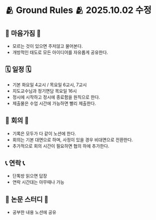 # 🫂 Ground Rules 🫂 2025.10.02 수정

## 🥰 마음가짐 🥰
*  모르는 것이 있으면 주저않고 물어본다. 
*  개방적인 태도로 모든 아이디어를 자유롭게 공유한다.

## 🗓️ 일정 🗓️
* 기본 화요일 4교시 / 목요일 6교시, 7교시
* 지도교수님과 정기면담 목요일 16시
* 정시에 시작하고 정시에 종료함을 원칙으로 한다.
* 제출물은 수업 시간에 가능하면 빨리 제출한다.

## 📜 회의 📜
* 기록은 모두가 다 같이 노션에 한다.
* 회의는 기본 대면으로 하며, 사정이 있을 경우 비대면으로 전환한다.
* 추가적으로 회의 시간이 필요하면 협의 하에 추가한다.

## 📞 연락 📞
*  단톡방 읽으면 답장
*  연락 시간대는 아무때나 가능

## 📌 논문 스터디 📌
*  공부한 내용 노션에 공유
